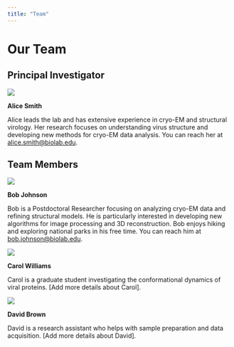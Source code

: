 ```yaml
---
title: "Team"
---
```

# Our Team

## Principal Investigator

[![](/images/alice-smith.jpg)](/images/alice-smith.jpg)

**Alice Smith**

Alice leads the lab and has extensive experience in cryo-EM and structural virology. Her research focuses on understanding virus structure and developing new methods for cryo-EM data analysis.  You can reach her at [alice.smith@biolab.edu](mailto:alice.smith@biolab.edu).

## Team Members

[![](/images/bob-johnson.jpg)](/images/bob-johnson.jpg)

**Bob Johnson**

Bob is a Postdoctoral Researcher focusing on analyzing cryo-EM data and refining structural models. He is particularly interested in developing new algorithms for image processing and 3D reconstruction. Bob enjoys hiking and exploring national parks in his free time. You can reach him at [bob.johnson@biolab.edu](mailto:bob.johnson@biolab.edu).

<!-- Add other team members in a similar format -->

[![](/images/carol-williams.jpg)](/images/carol-williams.jpg)

**Carol Williams**

Carol is a graduate student investigating the conformational dynamics of viral proteins. [Add more details about Carol].



[![](/images/david-brown.jpg)](/images/david-brown.jpg)

**David Brown**

David is a research assistant who helps with sample preparation and data acquisition. [Add more details about David].